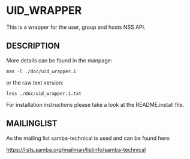 UID_WRAPPER
===========

This is a wrapper for the user, group and hosts NSS API.

DESCRIPTION
-----------

More details can be found in the manpage:

    man -l ./doc/uid_wrapper.1

or the raw text version:

    less ./doc/uid_wrapper.1.txt

For installation instructions please take a look at the README.install file.

MAILINGLIST
-----------

As the mailing list samba-technical is used and can be found here:

https://lists.samba.org/mailman/listinfo/samba-technical
